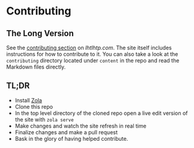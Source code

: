 # Contributing

## The Long Version

See the [contributing section](https://lhtlhtp.com/contributing/built/) on
*lhtlhtp.com*. The site itself includes instructions for how to contribute to
it. You can also take a look at the `contributing` directory located under
`content` in the repo and read the Markdown files directly.

## TL;DR

- Install [Zola](https://getzola.org/)
- Clone this repo
- In the top level directory of the cloned repo open a live edit version of the
  site with `zola serve`
- Make changes and watch the site refresh in real time
- Finalize changes and make a pull request
- Bask in the glory of having helped contribute.
